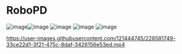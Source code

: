 # RoboPD 

![image](https://user-images.githubusercontent.com/121444745/228578977-a42047c3-8e52-4c99-b417-52e60764727e.png)![image](https://user-images.githubusercontent.com/121444745/228579145-abfb61cc-7940-4d73-b5b5-a039dd85fd87.png)
![image](https://user-images.githubusercontent.com/121444745/228580176-2dd6a875-6a76-4a6e-b58c-b376cd36381a.png)
![image](https://user-images.githubusercontent.com/121444745/228580937-5028b049-0207-472f-888e-bf244c61ca2d.png)
![image](https://user-images.githubusercontent.com/121444745/228581321-36568807-5f3e-4b83-b942-7cb8ce6f3a10.png)



https://user-images.githubusercontent.com/121444745/228581749-33ce22d1-3f21-475c-8daf-3426156e53ed.mp4

